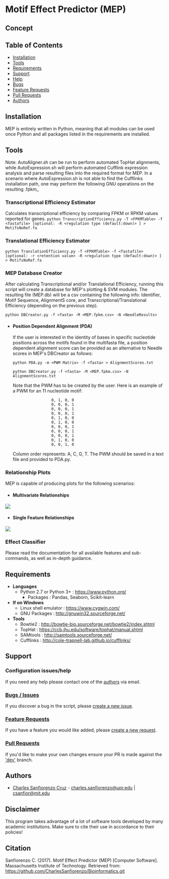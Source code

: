 # Motif Effect Predictor (MEP)

## Concept

## Table of Contents
- [Installation](#installation)
- [Tools](#tools)
- [Requirements](#requirements)
- [Support](#support)
 - [Help](#configuration-issueshelp)
 - [Bugs](#bugs--issues)
 - [Feature Requests](#feature-requests)
 - [Pull Requests](#pull-requests)
- [Authors](#authors) 

## Installation
MEP is entirely written in Python, meaning that all modules can be used once Python and all packages listed in the requirements are installed. 

## Tools
Note: AutoAligner.sh can be run to perform automated TopHat alignments, while AutoExpression.sh will perform automated Cufflink expression analysis and parse resulting files into the required format for MEP. In a scenario where AutoExpression.sh is not able to find the Cufflinks installation path, one may perform the following GNU operations on the resulting .fpkm_ 

### Transcriptional Efficiency Estimator
Calculates transcriptional efficiency by comparing FPKM or RPKM values reported for genes. 
```python TranscriptionEfficiency.py -T <FPKMTable> -f <fastafile> [optional: -R <regulation type (default:down)> ] > MotifsNoRef.fa```
 
### Translational Efficiency Estimator
```python TranslationEfficiency.py -T <FPKMTable> -f <fastafile> [optional: -r <retention value> -R <regulation type (default:down)> ] > MotifsNoRef.fa```
 
### MEP Database Creator
After calculating Transcriptional and/or Translational Efficiency, running this script will create a database for MEP's plotting & SVM modules. The resulting file (MEP.db) will be a csv containing the following info: Identifier, Motif Sequence, AlignmentS core, and Transcriptional/Translational Efficiency (depending on the previous step).

```python DBCreator.py -f <fasta> -M <MEP.fpkm.csv> -N <NeedleResults>```

- #### Position Dependent Alignment (PDA)
  If the user is interested in the identity of bases in specific nucleotide positions across the motifs found in the multifasta file, a position dependent alignment score can be provided as an alternative to Needle scores in MEP's DBCreator as follows:
  
  ```python PDA.py -m <PWM Matrix> -f <fasta> > AlignmentScores.txt```
  
  ```python DBCreator.py -f <fasta> -M <MEP.fpkm.csv> -N AlignmentScores.txt```
  
  Note that the PWM has to be created by the user. Here is an example of a PWM for an 11 nucleotide motif:
  
                       0, 1, 0, 0
                       0, 0, 0, 1
                       0, 0, 0, 1
                       0, 0, 0, 1
                       0, 1, 0, 0
                       0, 1, 0, 0
                       0, 0, 0, 1
                       0, 0, 0, 1
                       0, 0, 0, 1
                       0, 1, 0, 0
                       0, 0, 1, 0
                       
  Column order represents: A, C, G, T. The PWM should be saved in a text file and provided to PDA.py.
  
### Relationship Plots
  MEP is capable of producing plots for the following scenarios:

- #### Multivariate Relationships
![](https://github.com/CharlesSanfiorenzo/Bioinformatics/blob/master/MEP/doc/images/MultiVariate.png?raw=true)
- #### Single Feature Relationships
![](https://github.com/CharlesSanfiorenzo/Bioinformatics/blob/master/MEP/doc/images/SingleFeature.png?raw=true)

### Effect Classifier


Please read the documentation for all available features and sub-commands, as well as in-depth guidance.

## Requirements
* **Languages**
  * Python 2.7 or Python 3+ : https://www.python.org/
    * Packages : Pandas, Seaborn, Scikit-learn
 * **If on Windows**
   * Linux shell emulator : https://www.cygwin.com/
   * GNU Packages : http://gnuwin32.sourceforge.net/
* **Tools**
  * Bowtie2 : http://bowtie-bio.sourceforge.net/bowtie2/index.shtml
  * TopHat : https://ccb.jhu.edu/software/tophat/manual.shtml
  * SAMtools : http://samtools.sourceforge.net/
  * Cufflinks : http://cole-trapnell-lab.github.io/cufflinks/
  
## Support

### Configuration issues/help
If you need any help please contact one of the [authors](#authors) via email.

### [Bugs / Issues](https://github.com/CharlesSanfiorenzo/Bioinformatics/issues)
If you discover a bug in the script, please [create a new issue](https://github.com/CharlesSanfiorenzo/Bioinformatics/issues/new).

### [Feature Requests](https://github.com/CharlesSanfiorenzo/Bioinformatics/labels/Feature%20Request)
If you have a feature you would like added, please [create a new request](https://github.com/CharlesSanfiorenzo/Bioinformatics/issues/new).

### [Pull Requests]()
If you'd like to make your own changes ensure your PR is made against the ['dev']() branch.

## Authors
- [Charles Sanfiorenzo Cruz](https://github.com/CharlesSanfiorenzo/) - charles.sanfiorenzo@upr.edu | csanfior@mit.edu
 
## Disclaimer
This program takes advantage of a lot of software tools developed by many academic institutions. Make sure to cite their use in accordance to their policies!

## Citation
Sanfiorenzo C. (2017). Motif Effect Predictor (MEP) [Computer Software]. Massachusetts Institute of Technology. Retrieved from: https://github.com/CharlesSanfiorenzo/Bioinformatics.git
